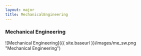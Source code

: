 ```yaml
---
layout: major
title: MechanicalEngineering
---
```


### Mechanical Engineering

![Mechanical Engineering]({{ site.baseurl }}/images/me_sw.png "Mechanical Engineering")

<!-- ### Electrical & Computer Engineering

![Electrical & Computer Engineering]({{ site.baseurl }}/images/ece_sw.png "Electrical & Computer Engineering")

### Engineering: Computer Science

![Engineering: Computer Science]({{ site.baseurl }}/images/cs_sw.png "Engineering: Computer Science")

### Engineering: Design

![Engineering: Design]({{ site.baseurl }}/images/design_sw.png "Engineering: Design")

### Engineering: Bioengineering

![Engineering: Bioengineering]({{ site.baseurl }}/images/bio_sw.png "Engineering: Bioengineering")

### Engineering: Robotics

![Engineering: Robotics]({{ site.baseurl }}/images/robo_sw.png "Engineering: Robotics")

### Engineering: Systems

![Engineering: Systems]({{ site.baseurl }}/images/system_sw.png "Engineering: Systems")

### Engineering: Material Science

![Engineering: Material Science]({{ site.baseurl }}/images/matsci_sw.png "Engineering: Material Science")
 -->